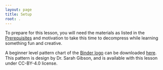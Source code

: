 ```yaml
---
layout: page
title: Setup
root: .
---
```

To prepare for this lesson, you will need the materials as listed in the [Prerequisites](_episodes/01-prerequisities) and motivation to take this time to decompress while learning something fun and creative.

A beginner level pattern chart of the [Binder logo](https://mybinder.org) can be downloaded [here](files/Beginner-Pattern-Chart_Binder-logo.pdf). This pattern is design by Dr. Sarah Gibson, and is available with this lesson under CC-BY-4.0 license.
